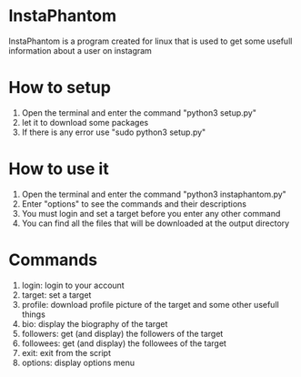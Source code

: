 # InstaPhantom
InstaPhantom is a program created for linux that is used to get some usefull information about a user on instagram

# How to setup
1) Open the terminal and enter the command "python3 setup.py"
3) let it to download some packages
4) If there is any error use "sudo python3 setup.py"

# How to use it
1) Open the terminal and enter the command "python3 instaphantom.py"
2) Enter "options" to see the commands and their descriptions
3) You must login and set a target before you enter any other command
4) You can find all the files that will be downloaded at the output directory 

# Commands
1) login: login to your account
3) target: set a target
4) profile: download profile picture of the target and some other usefull things
5) bio: display the biography of the target
6) followers: get (and display) the followers of the target
7) followees: get (and display) the followees of the target
8) exit: exit from the script
9) options: display options menu
